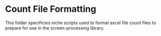 # Count File Formatting

This folder specificies niche scripts used to format excel file count files to prepare for use in the screen-processing library.
